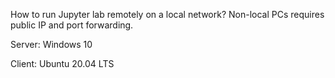 How to run Jupyter lab remotely on a local network? Non-local PCs requires public IP and port forwarding.

Server: Windows 10

Client: Ubuntu 20.04 LTS
